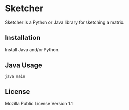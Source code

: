 # Sketcher

Sketcher is a Python or Java library for sketching a matrix.

## Installation

Install Java and/or Python.

## Java Usage

```
java main
```

## License
Mozilla Public License Version 1.1